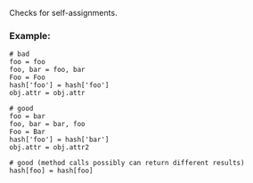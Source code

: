 Checks for self-assignments.

### Example:
    # bad
    foo = foo
    foo, bar = foo, bar
    Foo = Foo
    hash['foo'] = hash['foo']
    obj.attr = obj.attr

    # good
    foo = bar
    foo, bar = bar, foo
    Foo = Bar
    hash['foo'] = hash['bar']
    obj.attr = obj.attr2

    # good (method calls possibly can return different results)
    hash[foo] = hash[foo]
